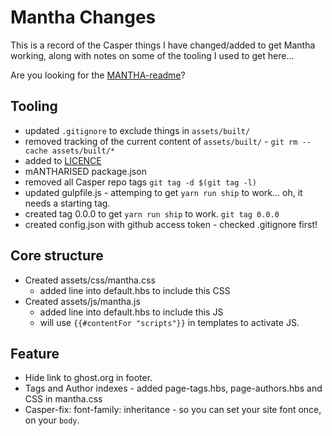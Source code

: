 # Mantha Changes

This is a record of the Casper things I have changed/added to get Mantha working, along with notes on some of the tooling I used to get here...

Are you looking for the [MANTHA-readme](README.md)?

## Tooling

* updated ``.gitignore`` to exclude things in ``assets/built/``
* removed tracking of the current content of ``assets/built/`` - ``git rm --cache assets/built/*``
* added to [LICENCE](LICENCE)
* mANTHARISED package.json
* removed all Casper repo tags `git tag -d $(git tag -l)`
* updated gulpfile.js - attemping to get `yarn run ship` to work... oh, it needs a starting tag.
* created tag 0.0.0 to get ``yarn run ship`` to work. `git tag 0.0.0`
* created config.json with github access token - checked .gitignore first!

## Core structure

* Created assets/css/mantha.css
  * added line into default.hbs to include this CSS
* Created assets/js/mantha.js
  * added line into default.hbs to include this JS
  * will use `{{#contentFor "scripts"}}` in templates to activate JS.


## Feature

* Hide link to ghost.org in footer.
* Tags and Author indexes - added page-tags.hbs, page-authors.hbs and CSS in mantha.css
* Casper-fix: font-family: inheritance - so you can set your site font once, on your `body`.